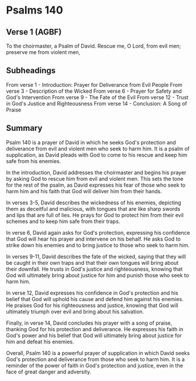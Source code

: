 # Psalms 140

## Verse 1 (AGBF)

To the choirmaster, a Psalm of David. Rescue me, O Lord, from evil men; preserve me from violent men,

## Subheadings

From verse 1 - Introduction: Prayer for Deliverance from Evil People
From verse 3 - Description of the Wicked
From verse 6 - Prayer for Safety and God's Intervention
From verse 9 - The Fate of the Evil
From verse 12 - Trust in God's Justice and Righteousness
From verse 14 - Conclusion: A Song of Praise

## Summary

Psalm 140 is a prayer of David in which he seeks God's protection and deliverance from evil and violent men who seek to harm him. It is a psalm of supplication, as David pleads with God to come to his rescue and keep him safe from his enemies.

In the introduction, David addresses the choirmaster and begins his prayer by asking God to rescue him from evil and violent men. This sets the tone for the rest of the psalm, as David expresses his fear of those who seek to harm him and his faith that God will deliver him from their hands.

In verses 3-5, David describes the wickedness of his enemies, depicting them as deceitful and malicious, with tongues that are like sharp swords and lips that are full of lies. He prays for God to protect him from their evil schemes and to keep him safe from their traps.

In verse 6, David again asks for God's protection, expressing his confidence that God will hear his prayer and intervene on his behalf. He asks God to strike down his enemies and to bring justice to those who seek to harm him.

In verses 9-11, David describes the fate of the wicked, saying that they will be caught in their own traps and that their own tongues will bring about their downfall. He trusts in God's justice and righteousness, knowing that God will ultimately bring about justice for him and punish those who seek to harm him.

In verse 12, David expresses his confidence in God's protection and his belief that God will uphold his cause and defend him against his enemies. He praises God for his righteousness and justice, knowing that God will ultimately triumph over evil and bring about his salvation.

Finally, in verse 14, David concludes his prayer with a song of praise, thanking God for his protection and deliverance. He expresses his faith in God's power and his belief that God will ultimately bring about justice for him and defeat his enemies.

Overall, Psalm 140 is a powerful prayer of supplication in which David seeks God's protection and deliverance from those who seek to harm him. It is a reminder of the power of faith in God's protection and justice, even in the face of great danger and adversity.